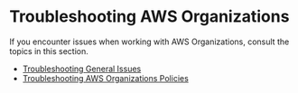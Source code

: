 # Troubleshooting AWS Organizations<a name="orgs_troubleshoot"></a>

If you encounter issues when working with AWS Organizations, consult the topics in this section\.


+ [Troubleshooting General Issues](orgs_troubleshoot_general.md)
+ [Troubleshooting AWS Organizations Policies](org_troubleshoot_policies.md)